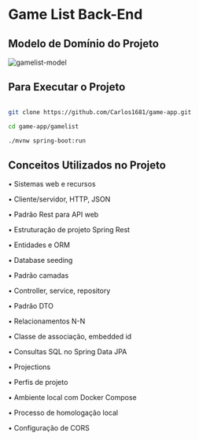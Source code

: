 # Game List Back-End

## Modelo de Domínio do Projeto

![gamelist-model](https://github.com/user-attachments/assets/57ef8bbd-6c7a-4246-85c2-3386fe85fbea)


## Para Executar o Projeto

```bash

git clone https://github.com/Carlos1681/game-app.git

cd game-app/gamelist

./mvnw spring-boot:run

```

## Conceitos Utilizados no Projeto

• Sistemas web e recursos

• Cliente/servidor, HTTP, JSON

• Padrão Rest para API web

• Estruturação de projeto Spring Rest

• Entidades e ORM

• Database seeding

• Padrão camadas

• Controller, service, repository

• Padrão DTO

• Relacionamentos N-N

• Classe de associação, embedded id

• Consultas SQL no Spring Data JPA

• Projections

• Perfis de projeto

• Ambiente local com Docker Compose

• Processo de homologação local 

• Configuração de CORS
